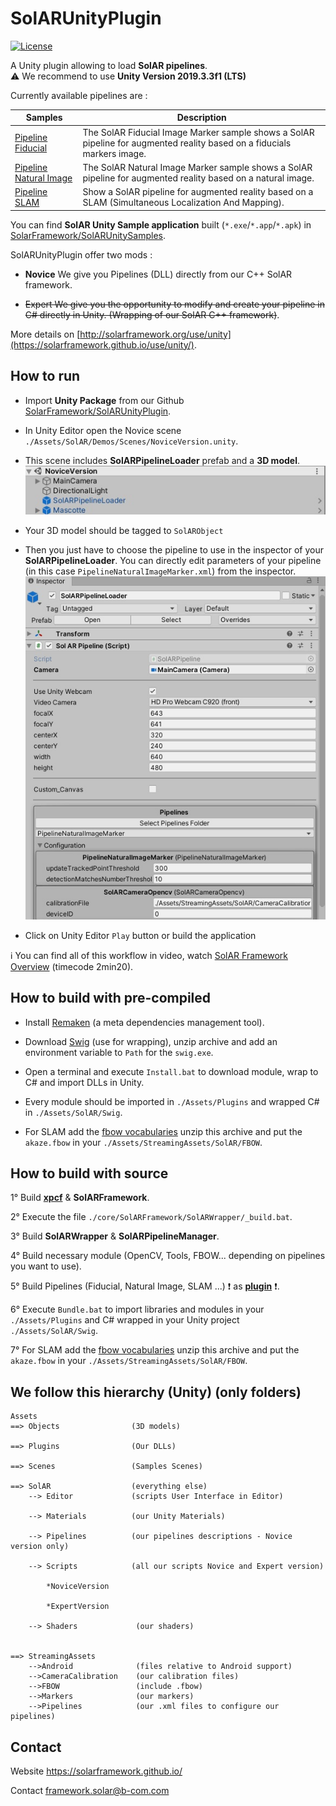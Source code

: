 # SolARUnityPlugin
[![License](https://img.shields.io/github/license/SolARFramework/SolARUnityPlugin?style=flat-square&label=License)](https://www.apache.org/licenses/LICENSE-2.0)

A Unity plugin allowing to load **SolAR pipelines**.  
:warning: We recommend to use **Unity Version 2019.3.3f1 (LTS)**

Currently available pipelines are : 

| Samples | Description |
| --- | --- |
| [Pipeline Fiducial](https://github.com/SolarFramework/FiducialMarker) | The SolAR Fiducial Image Marker sample shows a SolAR pipeline for augmented reality based on a fiducials markers image. |
| [Pipeline Natural Image](https://github.com/SolarFramework/NaturalImageMarker)| The SolAR Natural Image Marker sample shows a SolAR pipeline for augmented reality based on a natural image.|
| [Pipeline SLAM](https://github.com/SolarFramework/Sample-Slam)| Show a SolAR pipeline for augmented reality based on a SLAM (Simultaneous Localization And Mapping).|


You can find **SolAR Unity Sample application** built (`*.exe`/`*.app`/`*.apk`) in [SolarFramework/SolARUnitySamples](https://github.com/SolarFramework/SolARUnitySamples/releases).


SolARUnityPlugin offer two mods : 
* **Novice**
    We give you Pipelines (DLL) directly from our C++ SolAR framework.

 * ~~Expert
    We give you the opportunity to modify and create your pipeline in C# directly in Unity. (Wrapping of our SolAR C++ framework)~~.





More details on [http://solarframework.org/use/unity](https://solarframework.github.io/use/unity/).

## How to run

* Import **Unity Package** from our Github [SolarFramework/SolARUnityPlugin](https://github.com/SolarFramework/SolARUnityPlugin/releases). 

* In Unity Editor open the Novice scene `./Assets/SolAR/Demos/Scenes/NoviceVersion.unity`.

* This scene includes **SolARPipelineLoader** prefab and a **3D model**.
  ![](./editor_hierarchy.jpg)

* Your 3D model should be tagged to `SolARObject`

* Then you just have to choose the pipeline to use in the inspector of your **SolARPipelineLoader**. You can directly edit parameters of your pipeline (in this case `PipelineNaturalImageMarker.xml`) from the inspector.
![](./editor_pipelineLoader.jpg)

* Click on Unity Editor `Play` button or build the application

:information_source: You can find all of this workflow in video, watch [SolAR Framework Overview](https://solarframework.github.io/) (timecode 2min20).

## How to build with pre-compiled 
* Install [Remaken](https://github.com/b-com-software-basis/remaken) (a meta dependencies management tool).

* Download [Swig](http://www.swig.org/) (use for wrapping), unzip archive and add an environment variable to `Path` for the `swig.exe`. 

* Open a terminal and execute `Install.bat` to download module, wrap to C# and import DLLs in Unity.

* Every module should be imported in `./Assets/Plugins` and wrapped C# in `./Assets/SolAR/Swig`.

* For SLAM add the [fbow vocabularies](https://github.com/SolarFramework/binaries/releases/download/fbow%2F0.0.1%2Fwin/fbow_voc.zip) unzip this archive and put the `akaze.fbow` in your `./Assets/StreamingAssets/SolAR/FBOW`.
## How to build with source

1° Build    **[xpcf](https://github.com/b-com-software-basis/xpcf/)**
            & **SolARFramework**.
            
2° Execute  the file `./core/SolARFramework/SolARWrapper/_build.bat`.

3° Build    **SolARWrapper**
            & **SolARPipelineManager**.
            
4° Build    necessary module (OpenCV, Tools, FBOW... depending on pipelines you want to use).

5° Build    Pipelines (Fiducial, Natural Image, SLAM ...) :exclamation: as **[plugin](https://solarframework.github.io/assemble/unity_pipeline/)** :exclamation:.

6° Execute `Bundle.bat` to import libraries and modules in your `./Assets/Plugins` and C# wrapped in your Unity project `./Assets/SolAR/Swig`.

7° For SLAM add the [fbow vocabularies](https://github.com/SolarFramework/binaries/releases/download/fbow%2F0.0.1%2Fwin/fbow_voc.zip) unzip this archive and put the `akaze.fbow` in your `./Assets/StreamingAssets/SolAR/FBOW`.

## We follow this hierarchy (Unity) (only folders)

    Assets
    ==> Objects                (3D models)
                
    ==> Plugins                (Our DLLs)
    
    ==> Scenes                 (Samples Scenes)
    
    ==> SolAR                  (everything else)
        --> Editor             (scripts User Interface in Editor)
        
        --> Materials          (our Unity Materials)
        
        --> Pipelines          (our pipelines descriptions - Novice version only)
        
        --> Scripts            (all our scripts Novice and Expert version)
        
            *NoviceVersion
            
            *ExpertVersion
               
        --> Shaders             (our shaders)
        
        
    ==> StreamingAssets
        -->Android              (files relative to Android support)
        -->CameraCalibration    (our calibration files)
        -->FBOW                 (include .fbow)
        -->Markers              (our markers)
        -->Pipelines            (our .xml files to configure our pipelines)

## Contact 
Website https://solarframework.github.io/

Contact framework.solar@b-com.com



